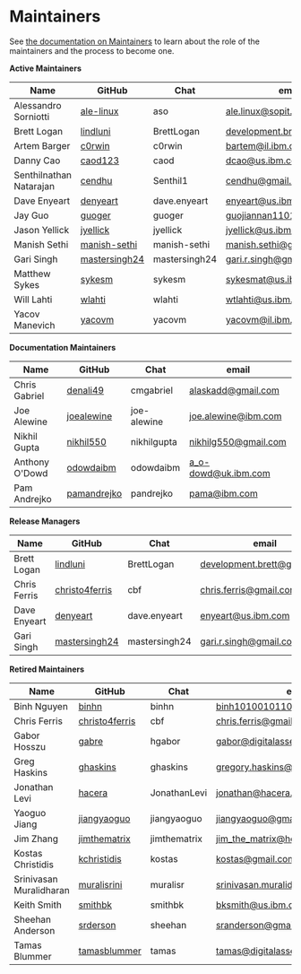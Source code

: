 Maintainers
===========

See [the documentation on Maintainers](https://hyperledger-fabric.readthedocs.io/en/latest/CONTRIBUTING.html#maintainers) to learn about the role of the maintainers and the process to become one.

**Active Maintainers**

| Name | GitHub | Chat | email
|------|--------|------|----------------------
| Alessandro Sorniotti | [ale-linux][ale-linux] | aso | <ale.linux@sopit.net>
| Brett Logan | [lindluni][lindluni] | BrettLogan | <development.brett@gmail.com>
| Artem Barger | [c0rwin][c0rwin] | c0rwin | <bartem@il.ibm.com>
| Danny Cao | [caod123][caod123] | caod | <dcao@us.ibm.com>
| Senthilnathan Natarajan | [cendhu][cendhu] | Senthil1 | <cendhu@gmail.com>
| Dave Enyeart | [denyeart][denyeart] | dave.enyeart | <enyeart@us.ibm.com>
| Jay Guo | [guoger][guoger] | guoger | <guojiannan1101@gmail.com>
| Jason Yellick | [jyellick][jyellick] | jyellick | <jyellick@us.ibm.com>
| Manish Sethi | [manish-sethi][manish-sethi] | manish-sethi | <manish.sethi@gmail.com>
| Gari Singh | [mastersingh24][mastersingh24] | mastersingh24 | <gari.r.singh@gmail.com>
| Matthew Sykes | [sykesm][sykesm] | sykesm | <sykesmat@us.ibm.com>
| Will Lahti | [wlahti][wlahti] | wlahti | <wtlahti@us.ibm.com>
| Yacov Manevich | [yacovm][yacovm] | yacovm | <yacovm@il.ibm.com>

**Documentation Maintainers**

| Name | GitHub | Chat | email
|------|--------|------|----------------------
| Chris Gabriel  | [denali49][denali49] | cmgabriel | <alaskadd@gmail.com>
| Joe Alewine | [joealewine][joealewine] | joe-alewine | <joe.alewine@ibm.com>
| Nikhil Gupta | [nikhil550][nikhil550] | nikhilgupta | <nikhilg550@gmail.com>
| Anthony O'Dowd | [odowdaibm][odowdaibm] | odowdaibm | <a_o-dowd@uk.ibm.com>
| Pam Andrejko | [pamandrejko][pamandrejko] | pandrejko | <pama@ibm.com>

**Release Managers**

| Name | GitHub | Chat | email
|------|--------|------|----------------------
| Brett Logan | [lindluni][lindluni] | BrettLogan | <development.brett@gmail.com>
| Chris Ferris | [christo4ferris][christo4ferris] | cbf | <chris.ferris@gmail.com>
| Dave Enyeart | [denyeart][denyeart] | dave.enyeart | <enyeart@us.ibm.com>
| Gari Singh | [mastersingh24][mastersingh24] | mastersingh24 | <gari.r.singh@gmail.com>

**Retired Maintainers**

| Name | GitHub | Chat | email
|------|--------|------|----------------------
| Binh Nguyen | [binhn][binhn] | binhn | <binh1010010110@gmail.com>
| Chris Ferris | [christo4ferris][christo4ferris] | cbf | <chris.ferris@gmail.com>
| Gabor Hosszu | [gabre][gabre] | hgabor | <gabor@digitalasset.com>
| Greg Haskins | [ghaskins][ghaskins] | ghaskins | <gregory.haskins@gmail.com>
| Jonathan Levi | [hacera][hacera] |JonathanLevi | <jonathan@hacera.com>
| Yaoguo Jiang | [jiangyaoguo][jiangyaoguo] | jiangyaoguo | <jiangyaoguo@gmail.com>
| Jim Zhang | [jimthematrix][jimthematrix] | jimthematrix | <jim_the_matrix@hotmail.com>
| Kostas Christidis | [kchristidis][kchristidis] | kostas | <kostas@gmail.com>
| Srinivasan Muralidharan | [muralisrini][muralisrini] | muralisr | <srinivasan.muralidharan99@gmail.com>
| Keith Smith | [smithbk][smithbk] | smithbk | <bksmith@us.ibm.com>
| Sheehan Anderson | [srderson][srderson] | sheehan | <sranderson@gmail.com>
| Tamas Blummer | [tamasblummer][tamasblummer] | tamas | <tamas@digitalasset.com>

[ale-linux]: https://github.com/ale-linux
[binhn]: https://github.com/binhn
[lindluni]: https://github.com/lindluni
[c0rwin]: https://github.com/c0rwin
[caod123]: https://github.com/caod123
[cendhu]: https://github.com/cendhu
[christo4ferris]: https://github.com/christo4ferris
[denali49]: https://github.com/denali49
[denyeart]: https://github.com/denyeart
[gabre]: https://github.com/gabre
[ghaskins]: https://github.com/ghaskins
[guoger]: https://github.com/guoger
[hacera]: https://github.com/hacera
[jiangyaoguo]: https://github.com/jiangyaoguo
[jimthematrix]: https://github.com/jimthematrix
[joealewine]: https://github.com/joealewine
[jyellick]: https://github.com/jyellick
[kchristidis]: https://github.com/kchristidis
[manish-sethi]: https://github.com/manish-sethi
[mastersingh24]: https://github.com/mastersingh24
[muralisrini]: https://github.com/muralisrini
[nikhil550]: https://github.com/nikhil550
[odowdaibm]: https://github.com/odowdaibm
[pamandrejko]: https://github.com/pamandrejko
[smithbk]: https://github.com/smithbk
[srderson]: https://github.com/srderson
[sykesm]: https://github.com/sykesm
[tamasblummer]: https://github.com/tamasblummer
[wlahti]: https://github.com/wlahti
[yacovm]: https://github.com/yacovm
